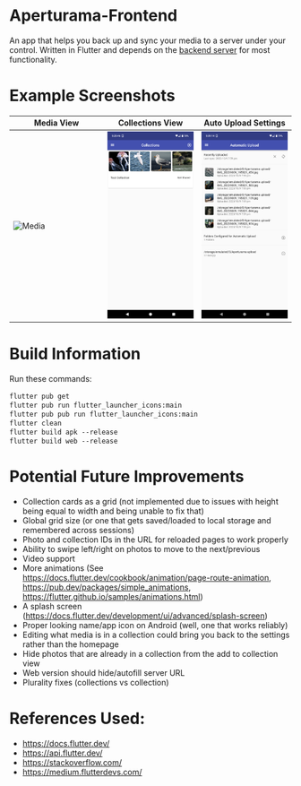 # Aperturama-Frontend

An app that helps you back up and sync your media to a server under your control. Written in Flutter and depends on the [backend server](https://github.com/Aperturama/Aperturama-Backend) for most functionality. 

# Example Screenshots
<style>
table th {
    width: 33%;
}
</style>
| Media View                                    | Collections View                                          | Auto Upload Settings                                    |
|-----------------------------------------------|-----------------------------------------------------------|---------------------------------------------------------|
| ![Media](repo_resources/Screenshot_Media.png) | ![Collections](repo_resources/Screenshot_Collections.png) | ![AutoUpload](repo_resources/Screenshot_AutoUpload.png) |
  
# Build Information
Run these commands:
```
flutter pub get
flutter pub run flutter_launcher_icons:main
flutter pub pub run flutter_launcher_icons:main
flutter clean
flutter build apk --release
flutter build web --release
```

# Potential Future Improvements
- Collection cards as a grid (not implemented due to issues with height being equal to width and being unable to fix that)
- Global grid size (or one that gets saved/loaded to local storage and remembered across sessions)
- Photo and collection IDs in the URL for reloaded pages to work properly
- Ability to swipe left/right on photos to move to the next/previous
- Video support
- More animations (See https://docs.flutter.dev/cookbook/animation/page-route-animation, https://pub.dev/packages/simple_animations, https://flutter.github.io/samples/animations.html)
- A splash screen (https://docs.flutter.dev/development/ui/advanced/splash-screen)
- Proper looking name/app icon on Android (well, one that works reliably)
- Editing what media is in a collection could bring you back to the settings rather than the homepage
- Hide photos that are already in a collection from the add to collection view
- Web version should hide/autofill server URL
- Plurality fixes (collections vs collection)

# References Used:
- https://docs.flutter.dev/
- https://api.flutter.dev/
- https://stackoverflow.com/
- https://medium.flutterdevs.com/
